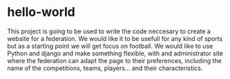 # hello-world

This project is going to be used to write the code neccesary to create a website for a federation. We would like it to be usefull for any kind of sports but as a starting point we will get focus on football.
We would like to use Python and django and make something flexible, with and administrator site where the federation can adapt the page to their preferences, including the name of the competitions, teams, players... and their characteristics.

